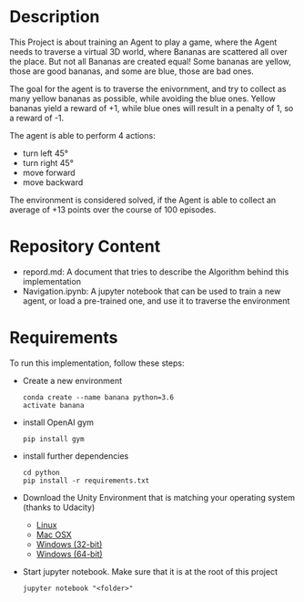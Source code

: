 # Description

This Project is about training an Agent to play a game, where the Agent needs to traverse a virtual 3D world, where Bananas are scattered all over the place. But not all Bananas are created equal! Some bananas are yellow, those are good bananas, and some are blue, those are bad ones. 

The goal for the agent is to traverse the enivornment, and try to collect as many yellow bananas as possible, while avoiding the blue ones. Yellow bananas yield a reward of +1, while blue ones will result in a penalty of 1, so a reward of -1.

The agent is able to perform 4 actions:
- turn left 45°
- turn right 45°
- move forward
- move backward

The environment is considered solved, if the Agent is able to collect an average of +13 points over the course of 100 episodes.

# Repository Content
- repord.md: A document that tries to describe the Algorithm behind this implementation
- Navigation.ipynb: A jupyter notebook that can be used to train a new agent, or load a pre-trained one, and use it to traverse the environment

# Requirements

To run this implementation, follow these steps:
- Create a new environment

  ```
  conda create --name banana python=3.6
  activate banana
  ```

- install OpenAI gym

  ```
  pip install gym
  ```

- install further dependencies

  ```
  cd python
  pip install -r requirements.txt
  ```

- Download the Unity Environment that is matching your operating system (thanks to Udacity)

  - [Linux](https://s3-us-west-1.amazonaws.com/udacity-drlnd/P1/Banana/Banana_Linux.zip)
  - [Mac OSX](https://s3-us-west-1.amazonaws.com/udacity-drlnd/P1/Banana/Banana.app.zip)
  - [Windows (32-bit)](https://s3-us-west-1.amazonaws.com/udacity-drlnd/P1/Banana/Banana_Windows_x86.zip)
  - [Windows (64-bit)](https://s3-us-west-1.amazonaws.com/udacity-drlnd/P1/Banana/Banana_Windows_x86_64.zip)

- Start jupyter notebook. Make sure that it is at the root of this project

  ```
  jupyter notebook "<folder>"
  ```
